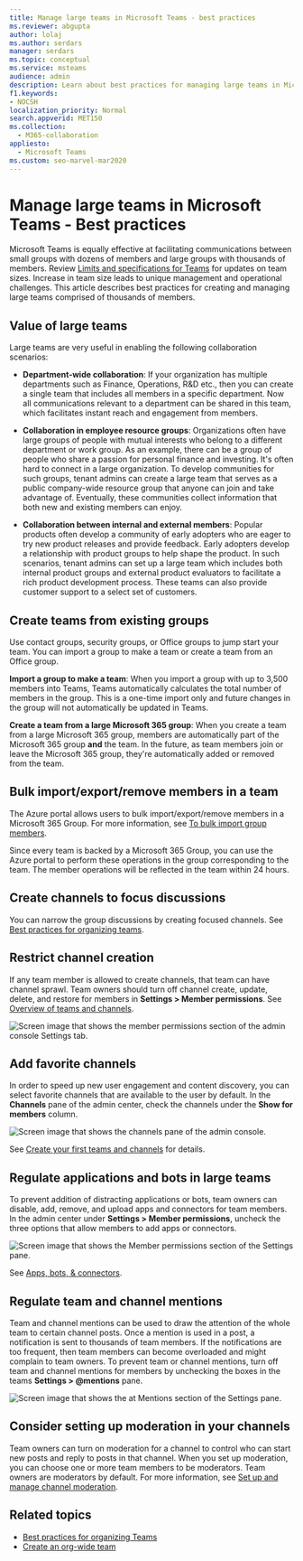 ```yaml
---
title: Manage large teams in Microsoft Teams - best practices
ms.reviewer: abgupta
author: lolaj
ms.author: serdars
manager: serdars
ms.topic: conceptual
ms.service: msteams
audience: admin
description: Learn about best practices for managing large teams in Microsoft Teams to meet your organization's needs.
f1.keywords:
- NOCSH
localization_priority: Normal
search.appverid: MET150
ms.collection: 
  - M365-collaboration
appliesto: 
  - Microsoft Teams
ms.custom: seo-marvel-mar2020
---
```


# Manage large teams in Microsoft Teams - Best practices

Microsoft Teams is equally effective at facilitating communications between small groups with dozens of members and large groups with thousands of members. Review [Limits and specifications for Teams](limits-specifications-teams.md) for updates on team sizes. Increase in team size leads to unique management and operational challenges. This article describes best practices for creating and managing large teams comprised of thousands of members.

## Value of large teams

Large teams are very useful in enabling the following collaboration scenarios:

- **Department-wide collaboration**: If your organization has multiple departments such as Finance, Operations, R&D etc., then you can create a single team that includes all members in a specific department. Now all communications relevant to a department can be shared in this team, which facilitates instant reach and engagement from members.

- **Collaboration in employee resource groups**: Organizations often have large groups of people with mutual interests who belong to a different department or work group. As an example, there can be a group of people who share a passion for personal finance and investing. It's often hard to connect in a large organization. To develop communities for such groups, tenant admins can create a large team that serves as a public company-wide resource group that anyone can join and take advantage of. Eventually, these communities collect information that both new and existing members can enjoy.

- **Collaboration between internal and external members**: Popular products often develop a community of early adopters who are eager to try new product releases and provide feedback. Early adopters develop a relationship with product groups to help shape the product. In such scenarios, tenant admins can set up a large team which includes both internal product groups and external product evaluators to facilitate a rich product development process. These teams can also provide customer support to a select set of customers.

## Create teams from existing groups

Use contact groups, security groups, or Office groups to jump start your team. You can import a group to make a team or create a team from an Office group.

**Import a group to make a team**: When you import a group with up to 3,500 members into Teams, Teams automatically calculates the total number of members in the group. This is a one-time import only and future changes in the group will not automatically be updated in Teams.

**Create a team from a large Microsoft 365 group**: When you create a team from a large Microsoft 365 group, members are automatically part of the Microsoft 365 group **and** the team. In the future, as team members join or leave the Microsoft 365 group, they're automatically added or removed from the team.

## Bulk import/export/remove members in a team

The Azure portal allows users to bulk import/export/remove members in a Microsoft 365 Group. For more information, see [To bulk import group members](/azure/active-directory/enterprise-users/groups-bulk-import-members#to-bulk-import-group-members).

Since every team is backed by a Microsoft 365 Group, you can use the Azure portal to perform these operations in the group corresponding to the team. The member operations will be reflected in the team within 24 hours.

## Create channels to focus discussions

You can narrow the group discussions by creating focused channels. See [Best practices for organizing teams](best-practices-organizing.md).

## Restrict channel creation

If any team member is allowed to create channels, that team can have channel sprawl. Team owners should turn off channel create, update, delete, and restore for members in **Settings > Member permissions**. See [Overview of teams and channels](teams-channels-overview.md).

![Screen image that shows the member permissions section of the admin console Settings tab.](media/no-channel-creation.png "Screen image that member permissions section of the admin console Settings tab. The allow members to create or delete channels options are unchecked.")

## Add favorite channels

In order to speed up new user engagement and content discovery, you can select favorite channels that are available to the user by default. In the **Channels** pane of the admin center, check the channels under the **Show for members** column.

![Screen image that shows the channels pane of the admin console.](media/favorite-channels.png "Screen image that shows channels pane of the admin console. Some channels are checked for Show for members.")

 See [Create your first teams and channels](get-started-with-teams-create-your-first-teams-and-channels.md) for details.

## Regulate applications and bots in large teams

To prevent addition of distracting applications or bots, team owners can disable, add, remove, and upload apps and connectors for team members. In the admin center under **Settings > Member permissions**, uncheck the three options that allow members to add apps or connectors.

![Screen image that shows the Member permissions section of the Settings pane.](media/disable-bots-connectors.png "Screen image that shows the Member permission section of the Settings pane. The options for allow members to add apps or connectors are unchecked.")

See [Apps, bots, & connectors](deploy-apps-microsoft-teams-landing-page.md).

## Regulate team and channel mentions

Team and channel mentions can be used to draw the attention of the whole team to certain channel posts. Once a mention is used in a post, a notification is sent to thousands of team members. If the notifications are too frequent, then team members can become overloaded and might complain to team owners. To prevent team or channel mentions, turn off team and channel mentions for members by unchecking the boxes in the teams **Settings > @mentions** pane.

![Screen image that shows the at Mentions section of the Settings pane.](media/no-at-mentions.png "Screen image that shows the at Mentions section of the Settings pane. The options for show and give members access to at mentions are unchecked.")

## Consider setting up moderation in your channels

Team owners can turn on moderation for a channel to control who can start new posts and reply to posts in that channel. When you set up moderation, you can choose one or more team members to be moderators. Team owners are moderators by default. For more information, see [Set up and manage channel moderation](manage-channel-moderation-in-teams.md).

## Related topics

- [Best practices for organizing Teams](best-practices-organizing.md)
- [Create an org-wide team](create-an-org-wide-team.md)